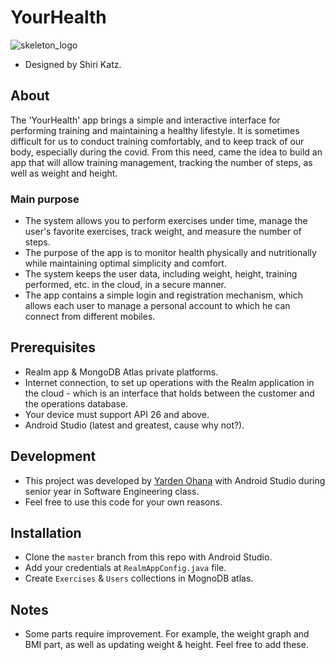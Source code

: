 # YourHealth

![skeleton_logo](https://user-images.githubusercontent.com/69144526/129626524-6991c727-0ac0-4c8b-ad16-8594fdc84c5c.png)
* Designed by Shiri Katz.

## About
The 'YourHealth' app brings a simple and interactive interface for performing training and maintaining a healthy lifestyle. It is sometimes difficult for us to conduct training comfortably, and to keep track of our body, especially during the covid. From this need, came the idea to build an app that will allow training management, tracking the number of steps, as well as weight and height.

### Main purpose
* The system allows you to perform exercises under time, manage the user's favorite exercises, track weight, and measure the number of steps.
* The purpose of the app is to monitor health physically and nutritionally while maintaining optimal simplicity and comfort.
* The system keeps the user data, including weight, height, training performed, etc. in the cloud, in a secure manner.
* The app contains a simple login and registration mechanism, which allows each user to manage a personal account to which he can connect from different mobiles.

## Prerequisites
* Realm app & MongoDB Atlas private platforms.
* Internet connection, to set up operations with the Realm application in the cloud - which is an interface that holds between the customer and the operations database.
* Your device must support API 26 and above.
* Android Studio (latest and greatest, cause why not?).

## Development
* This project was developed by [Yarden Ohana](https://www.linkedin.com/in/yardenohana/) with Android Studio during senior year in Software Engineering class.
* Feel free to use this code for your own reasons.

## Installation
* Clone the ```master``` branch from this repo with Android Studio.
* Add your credentials at ```RealmAppConfig.java``` file.
* Create ```Exercises``` & ```Users``` collections in MognoDB atlas.

## Notes
* Some parts require improvement. For example, the weight graph and BMI part, as well as updating weight & height. Feel free to add these. 
